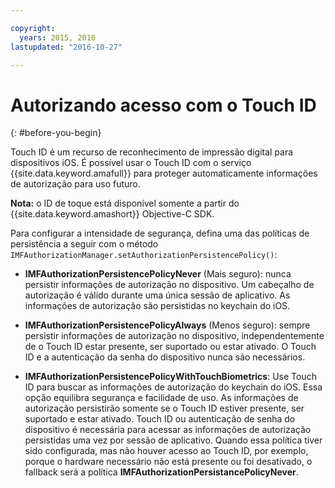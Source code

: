 ```yaml
---

copyright:
  years: 2015, 2016
lastupdated: "2016-10-27" 

---
```


# Autorizando acesso com o Touch ID
{: #before-you-begin}

Touch ID é um recurso de reconhecimento de impressão digital para dispositivos iOS. É possível usar o Touch ID com o serviço {{site.data.keyword.amafull}} para proteger automaticamente informações de autorização para uso futuro. 

**Nota:** o ID de toque está disponível somente a partir do {{site.data.keyword.amashort}} Objective-C SDK.

Para configurar a intensidade de segurança, defina uma das políticas de persistência a seguir com o método `IMFAuthorizationManager.setAuthorizationPersistencePolicy()`:

* **IMFAuthorizationPersistencePolicyNever** (Mais seguro): nunca persistir informações de autorização no dispositivo. Um cabeçalho de autorização é válido durante uma única sessão de aplicativo. As informações de autorização são persistidas no keychain do iOS.

* **IMFAuthorizationPersistencePolicyAlways** (Menos seguro): sempre persistir informações de autorização no dispositivo, independentemente de o Touch ID estar presente, ser suportado ou estar ativado. O Touch ID e a autenticação da senha do dispositivo
nunca são necessários.

* **IMFAuthorizationPersistencePolicyWithTouchBiometrics**: Use Touch ID para buscar as informações de autorização do keychain do iOS. Essa opção equilibra segurança e facilidade de uso. As informações de autorização persistirão somente se o Touch ID estiver presente, ser suportado e estar ativado. Touch ID ou autenticação de senha do dispositivo é necessária para acessar as informações de autorização persistidas uma vez por sessão de aplicativo. Quando essa política tiver sido configurada, mas não houver acesso ao Touch ID, por exemplo, porque o hardware necessário não está presente ou foi desativado, o fallback será a política **IMFAuthorizationPersistancePolicyNever**.
